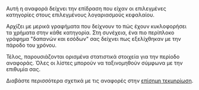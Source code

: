 Αυτή η αναφορά δείχνει την επίδραση που είχαν οι επιλεγμένες κατηγορίες στους επιλεγμένους λογαριασμούς κεφαλαίου.

Αρχίζει με μερικά γραφήματα που δείχνουν το πώς έχουν κυκλοφορήσει τα χρήματα στην κάθε κατηγορία. Στη συνέχεια, ένα πιο περίπλοκο γράφημα "δαπανών και εσόδων" σας δείχνει πως εξελίχθηκαν με την πάροδο του χρόνου.

Τέλος, παρουσιάζονται ορισμένα στατιστικά στοιχεία για την περίοδο αναφοράς. Όλες οι λίστες μπορούν να ταξινομηθούν σύμφωνα με την επιθυμία σας.

Διαβάστε περισσότερα σχετικά με τις αναφορές στην [επίσημη τεκμηρίωση](https://docs.firefly-iii.org/advanced-concepts/reports).